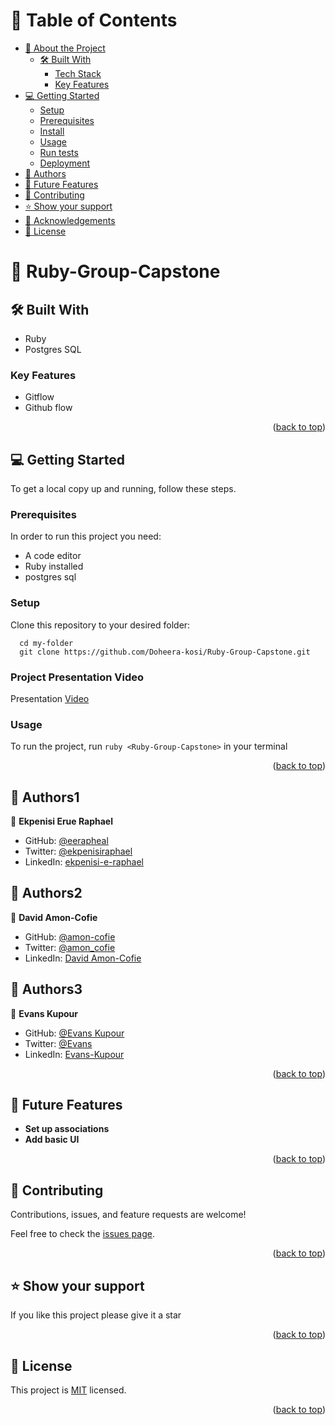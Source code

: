<a name="readme-top"></a>

# 📗 Table of Contents

- [📖 About the Project](#about-project)
  - [🛠 Built With](#built-with)
    - [Tech Stack](#tech-stack)
    - [Key Features](#key-features)
- [💻 Getting Started](#getting-started)
  - [Setup](#setup)
  - [Prerequisites](#prerequisites)
  - [Install](#install)
  - [Usage](#usage)
  - [Run tests](#run-tests)
  - [Deployment](#triangular_flag_on_post-deployment)
- [👥 Authors](#authors)
- [🔭 Future Features](#future-features)
- [🤝 Contributing](#contributing)
- [⭐️ Show your support](#support)
- [🙏 Acknowledgements](#acknowledgements)
- [📝 License](#license)

<!-- PROJECT DESCRIPTION -->

# 📖 Ruby-Group-Capstone <a name="about-project"></a>

## 🛠 Built With <a name="built-with"></a>

- Ruby
- Postgres SQL

### Key Features <a name="key-features"></a>

- Gitflow
- Github flow 

<p align="right">(<a href="#readme-top">back to top</a>)</p>

<!-- GETTING STARTED -->

## 💻 Getting Started <a name="getting-started"></a>

To get a local copy up and running, follow these steps.

### Prerequisites

In order to run this project you need:

- A code editor
- Ruby installed
- postgres sql

### Setup

Clone this repository to your desired folder:

```
  cd my-folder
  git clone https://github.com/Doheera-kosi/Ruby-Group-Capstone.git
```
### Project Presentation Video
Presentation [Video](https://drive.google.com/file/d/1SxpI-ht89IDelF_N1gXrpTsSUXnhIvsz/view?usp=sharing)

### Usage

To run the project, run `ruby <Ruby-Group-Capstone>` in your terminal

<p align="right">(<a href="#readme-top">back to top</a>)</p>

<!-- AUTHORS -->

## 👥 Authors1 <a name="authors"></a>

👤 **Ekpenisi Erue Raphael**

- GitHub: [@eerapheal](https://github.com/eerapheal)
- Twitter: [@ekpenisiraphael](https://twitter.com/ekpenisiraphael)
- LinkedIn: [ekpenisi-e-raphael](https://www.linkedin.com/in/ekpenisi-e-raphael/)

## 👥 Authors2 <a name="authors"></a>

👤 **David Amon-Cofie**

- GitHub: [@amon-cofie](https://github.com/amon-cofie)
- Twitter: [@amon_cofie](https://twitter.com/amon_cofie)
- LinkedIn: [David Amon-Cofie](https://www.linkedin.com/in/david-amon-cofie-2389ab241/)

## 👥 Authors3 <a name="authors"></a>

👥 **Evans Kupour**

- GitHub: [@Evans Kupour](https://github.com/Doheera-kosi)
- Twitter: [@Evans](https://twitter.com/@KupourE)
- LinkedIn: [Evans-Kupour](https://www.linkedin.com/in/evans-kupour-1879421a3/)

<p align="right">(<a href="#readme-top">back to top</a>)</p>

<!-- FUTURE FEATURES -->

## 🔭 Future Features <a name="future-feature"></a>

- **Set up associations**
- **Add basic UI**

<p align="right">(<a href="#readme-top">back to top</a>)</p>

<!-- CONTRIBUTING -->

## 🤝 Contributing <a name="contributing"></a>

Contributions, issues, and feature requests are welcome!

Feel free to check the [issues page](https://github.com/eerapheal/OOP-school-library/issues).

<p align="right">(<a href="#readme-top">back to top</a>)</p>

<!-- SUPPORT -->

## ⭐️ Show your support <a name="support"></a>

If you like this project please give it a star

<p align="right">(<a href="#readme-top">back to top</a>)</p>

<!-- LICENSE -->

## 📝 License <a name="license"></a>

This project is [MIT](https://github.com/amon-cofie/oop_school_lib/blob/dev/LICENSE) licensed.

<p align="right">(<a href="#readme-top">back to top</a>)</p>
